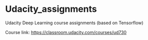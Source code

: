 # Udacity_assignments

Udacity Deep Learning course assignments (based on Tensorflow)

Course link:  https://classroom.udacity.com/courses/ud730
